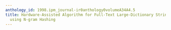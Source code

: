 ```yaml
---
anthology_id: 1998.ipm_journal-ir0anthology0volumeA34A4.5
title: Hardware-Assisted Algorithm for Full-Text Large-Dictionary String Matching
  using N-gram Hashing
---
```

